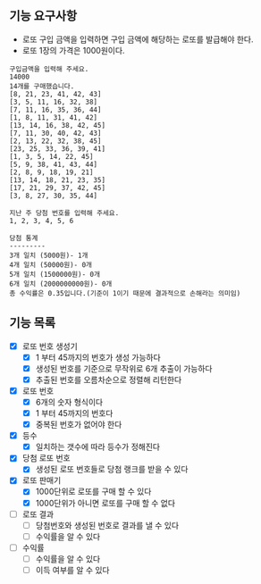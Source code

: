 ## 기능 요구사항

- 로또 구입 금액을 입력하면 구입 금액에 해당하는 로또를 발급해야 한다.
- 로또 1장의 가격은 1000원이다.

```plaintext
구입금액을 입력해 주세요.
14000
14개를 구매했습니다.
[8, 21, 23, 41, 42, 43]
[3, 5, 11, 16, 32, 38]
[7, 11, 16, 35, 36, 44]
[1, 8, 11, 31, 41, 42]
[13, 14, 16, 38, 42, 45]
[7, 11, 30, 40, 42, 43]
[2, 13, 22, 32, 38, 45]
[23, 25, 33, 36, 39, 41]
[1, 3, 5, 14, 22, 45]
[5, 9, 38, 41, 43, 44]
[2, 8, 9, 18, 19, 21]
[13, 14, 18, 21, 23, 35]
[17, 21, 29, 37, 42, 45]
[3, 8, 27, 30, 35, 44]

지난 주 당첨 번호를 입력해 주세요.
1, 2, 3, 4, 5, 6

당첨 통계
---------
3개 일치 (5000원)- 1개
4개 일치 (50000원)- 0개
5개 일치 (1500000원)- 0개
6개 일치 (2000000000원)- 0개
총 수익률은 0.35입니다.(기준이 1이기 때문에 결과적으로 손해라는 의미임)
```



## 기능 목록

- [x] 로또 번호 생성기
  - [x] 1 부터 45까지의 번호가 생성 가능하다
  - [x] 생성된 번호를 기준으로 무작위로 6개 추출이 가능하다
  - [x] 추출된 번호를 오름차순으로 정렬해 리턴한다
- [x] 로또 번호
  - [x] 6개의 숫자 형식이다
  - [x] 1 부터 45까지의 번호다
  - [x] 중복된 번호가 없어야 한다
- [x] 등수
  - [x] 일치하는 갯수에 따라 등수가 정해진다
- [x] 당첨 로또 번호
  - [x] 생성된 로또 번호들로 당첨 랭크를 받을 수 있다
- [x] 로또 판매기
  - [x] 1000단위로 로또를 구매 할 수 있다
  - [x] 1000단위가 아니면 로또를 구매 할 수 없다
- [ ] 로또 결과
  - [ ] 당첨번호와 생성된 번호로 결과를 낼 수 있다
  - [ ] 수익률을 알 수 있다
- [ ] 수익률
  - [ ] 수익률을 알 수 있다
  - [ ] 이득 여부를 알 수 있다
